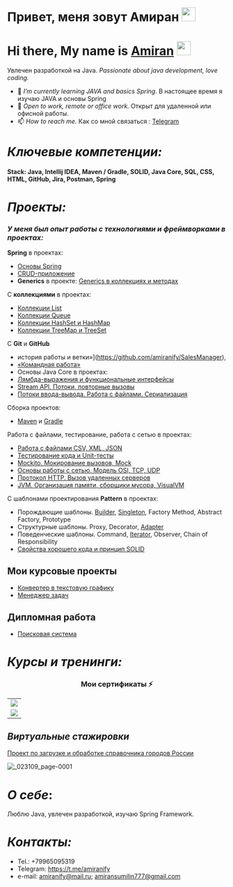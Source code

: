 # Привет, меня зовут Амиран <img src="https://github.com/blackcater/blackcater/raw/main/images/Hi.gif" height="32"/></h1>

<h1 align="">Hi there, My name is <a href="https://github.com/amiranify" target="_blank">Amiran</a> 
<img src="https://github.com/blackcater/blackcater/raw/main/images/Hi.gif" height="32"/></h1>

<!--
**amiranify/amiranify** is a ✨ _special_ ✨ repository because its `README.md` (this file) appears on your GitHub profile.

Here are some ideas to get you started:

- 🔭 I’m currently currently learning JAVA
- 🌱 I’m currently learning ...
- 👯 I’m looking to collaborate on ...
- 🤔 I’m looking for help with ...
- 💬 Ask me about ...
- 📫 How to reach me: ...
- 😄 Pronouns: ...
- ⚡ Fun fact: ...
-->
Увлечен разработкой на Java.
*Passionate about java development, love coding.*

- 🌱 *I’m currently learning JAVA and basics Spring.* В настоящее время я изучаю JAVA и основы Spring
- 🔭 *Open to work, remote or office work.* Открыт для удаленной или офисной работы.
- 📫 *How to reach me.* Как со мной связаться : [Telegram](https://t.me/amiranify)
# *Ключевые компетенции:*
<h4> Stack: Java, Intellij IDEA, Maven / Gradle, SOLID,
 Java Core, SQL, CSS, HTML, GitHub, 
 Jira, Postman, Spring  </h4>


# *Проекты:*

### *У меня был опыт работы с технологиями и фреймворками в проектах:*

 **Spring** в проектах:
-  [Основы Spring](https://github.com/amiranify/SpringBasics)
- [CRUD-приложение](https://github.com/amiranify/spring-boot-crud)
- **Generics** в проекте: [Generics в коллекциях и методах](https://github.com/amiranify/GenericMagicBox)

 С **коллекциями** в проектах:

-  [Коллекции List](https://github.com/amiranify/CollectionList)
- [Коллекции Queue](https://github.com/amiranify/CollectionQueue)
- [Коллекции HashSet и HashMap](https://github.com/amiranify/CollectionHashSet_andHashMap)
- [Коллекции TreeMap и TreeSet](https://github.com/amiranify/CollectionTreeMapTreeSet)

С **Git** и **GitHub**

- история работы и ветки»](https://github.com/amiranify/SalesManager), 
- [«Командная работа»](https://github.com/amiranify/Other)
- Основы Java Core в проектах:
- [Лямбда-выражения и функциональные интерфейсы](https://github.com/amiranify/CollectionTreeMapTreeSet/tree/lambda)
- [Stream API. Потоки, повторные вызовы](https://github.com/amiranify/StreamAPI)
- [Потоки ввода-вывода. Работа с файлами. Сериализация](https://github.com/amiranify/Serialization/tree/serial)

 Сборка проектов: 

- [Maven](https://github.com/amiranify/Maven) и [Gradle](https://github.com/amiranify/Gradle)

Работа с файлами, тестирование, работа с сетью в проектах: 

- [Работа с файлами CSV, XML, JSON](https://github.com/amiranify/Serialization/tree/json)
- [Тестирование кода и Unit-тесты](https://github.com/amiranify/testHashSetHashMap/tree/main)
- [Mockito. Мокирование вызовов, Mock](https://github.com/amiranify/geo-service)
- [Основы работы с сетью. Модель OSI, TCP, UDP](https://github.com/amiranify/OSI-TCP-UDP)
- [Протокол HTTP. Вызов удаленных серверов](https://github.com/amiranify/HTTP_protocol)
- [JVM. Организация памяти, сборщики мусора, VisualVM](https://github.com/amiranify/JVM.-VisualVM)

 С шаблонами проектирования **Pattern** в проектах:
 
- Порождающие шаблоны. [Builder](https://github.com/amiranify/BuilderPattern), [Singleton](https://github.com/amiranify/Singleton), Factory Method, Abstract Factory, Prototype
- Структурные шаблоны. Proxy, Decorator, [Adapter](https://github.com/amiranify/Adapter-)
- Поведенческие шаблоны. Command, [Iterator](https://github.com/amiranify/Solid), Observer, Chain of Responsibility
- [Свойства хорошего кода и принцип SOLID](https://github.com/amiranify/Solid)

## Мои курсовые проекты 
- [Конвертер в текстовую графику](https://github.com/amiranify/java-diplom-converter)
- [Менеджер задач](https://github.com/amiranify/pcs-jpat-diplom)
## Дипломная работа 
- [Поисковая система](https://github.com/amiranify/pcs-final-diplom)

# *Курсы и тренинги:*

<h3 align="center"> Мои сертификаты ⚡ </h3>
<table>
  <tr>
   <td><img src="https://user-images.githubusercontent.com/110248739/221429910-85864784-7da5-465f-ba09-050a88222ff9.jpg"></td>
   </td>
   <tr>
   <td><img src="https://user-images.githubusercontent.com/110248739/221430282-ad28e715-78cb-4414-85f1-91f0e38b8c3e.jpg"></td>
   </td>
</table>

## *Виртуальные стажировки*
[Проект по загрузке и обработке справочника городов России](https://github.com/amiranify/SberbankInternship)

![_023109_page-0001](https://user-images.githubusercontent.com/110248739/223161579-d8892949-2a07-48b3-a77d-80528d2f86d2.jpg)

# *О себе*:
Люблю Java, увлечен разработкой, изучаю Spring Framework.
# *Контакты:*
- Tel.: +79965095319
- Telegram: https://t.me/amiranify
- e-mail: amiranify@mail.ru; amiransumilin777@gmail.com
